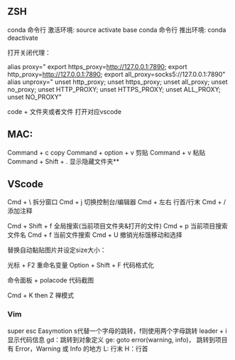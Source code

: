 ## ZSH

conda 命令行 激活环境: source activate base
conda 命令行 推出环境: conda deactivate

打开关闭代理：

alias proxy="
    export https_proxy=http://127.0.0.1:7890;
    export http_proxy=http://127.0.0.1:7890;
    export all_proxy=socks5://127.0.0.1:7890"
alias unproxy="
    unset http_proxy;
    unset https_proxy;
    unset all_proxy;
    unset no_proxy;
    unset HTTP_PROXY;
    unset HTTPS_PROXY;
    unset ALL_PROXY;
    unset NO_PROXY"

code + 文件夹或者文件 打开对应vscode


## MAC:

Command + c copy
Command + option + v 剪贴
Command + v 粘贴
Command + Shift + . 显示隐藏文件夹**

## VScode

Cmd + \  拆分窗口
Cmd + j 切换控制台/编辑器
Cmd + 左右 行首/行末
Cmd + / 添加注释

Cmd + Shift + f 全局搜索(当前项目文件夹&打开的文件)
Cmd + p 当前项目搜索文件名
Cmd + f 当前文件搜索
Cmd + U 撤销光标饿移动和选择

替换自动黏贴图片并设定size大小：





光标 + F2 重命名变量
Option + Shift + F 代码格式化

命令面板 + polacode 代码截图

Cmd + K then Z 禅模式

### Vim

super esc
Easymotion s代替一个字母的跳转，f则使用两个字母跳转
leader + i 显示代码信息
gd：跳转到对象定义
ge: goto error(warning, info)， 跳转到项目有 Error，Warning 或 Info 的地方
L: 行末
H：行首